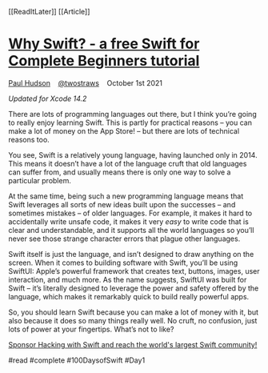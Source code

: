 [[ReadItLater]] [[Article]]

# [Why Swift? - a free Swift for Complete Beginners tutorial](https://www.hackingwithswift.com/quick-start/beginners/why-swift)

[Paul Hudson](https://www.hackingwithswift.com/about)    [@twostraws](https://twitter.com/twostraws)    October 1st 2021

*Updated for Xcode 14.2*

There are lots of programming languages out there, but I think you’re going to really enjoy learning Swift. This is partly for practical reasons – you can make a lot of money on the App Store! – but there are lots of technical reasons too.

You see, Swift is a relatively young language, having launched only in 2014. This means it doesn’t have a lot of the language cruft that old languages can suffer from, and usually means there is only one way to solve a particular problem.

At the same time, being such a new programming language means that Swift leverages all sorts of new ideas built upon the successes – and sometimes mistakes – of older languages. For example, it makes it hard to accidentally write unsafe code, it makes it very *easy* to write code that is clear and understandable, and it supports all the world languages so you’ll never see those strange character errors that plague other languages.

Swift itself is just the language, and isn’t designed to draw anything on the screen. When it comes to building software with Swift, you’ll be using SwiftUI: Apple’s powerful framework that creates text, buttons, images, user interaction, and much more. As the name suggests, SwiftUI was built for Swift – it’s literally designed to leverage the power and safety offered by the language, which makes it remarkably quick to build really powerful apps.

So, you should learn Swift because you can make a lot of money with it, but also because it does so many things really well. No cruft, no confusion, just lots of power at your fingertips. What’s not to like?

[Sponsor Hacking with Swift and reach the world's largest Swift community!](https://www.hackingwithswift.com/sponsor)

#read #complete #100DaysofSwift #Day1
